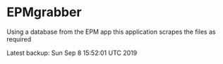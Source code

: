 # EPMgrabber
Using a database from the EPM app this application scrapes the files as required


Latest backup: Sun Sep 8 15:52:01 UTC 2019
